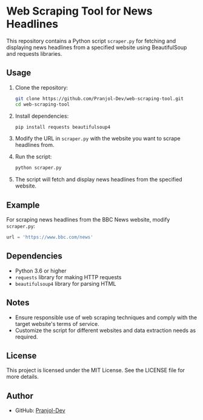 # Web Scraping Tool for News Headlines

This repository contains a Python script `scraper.py` for fetching and displaying news headlines from a specified website using BeautifulSoup and requests libraries.

## Usage

1. Clone the repository:

   ```bash
   git clone https://github.com/Pranjol-Dev/web-scraping-tool.git
   cd web-scraping-tool
   ```

2. Install dependencies:

   ```bash
   pip install requests beautifulsoup4
   ```

3. Modify the URL in `scraper.py` with the website you want to scrape headlines from.

4. Run the script:

   ```bash
   python scraper.py
   ```

5. The script will fetch and display news headlines from the specified website.

## Example

For scraping news headlines from the BBC News website, modify `scraper.py`:

```python
url = 'https://www.bbc.com/news'
```

## Dependencies

- Python 3.6 or higher
- `requests` library for making HTTP requests
- `beautifulsoup4` library for parsing HTML

## Notes

- Ensure responsible use of web scraping techniques and comply with the target website's terms of service.
- Customize the script for different websites and data extraction needs as required.

## License

This project is licensed under the MIT License. See the LICENSE file for more details.

## Author

- GitHub: [Pranjol-Dev](https://github.com/Pranjol-Dev)
